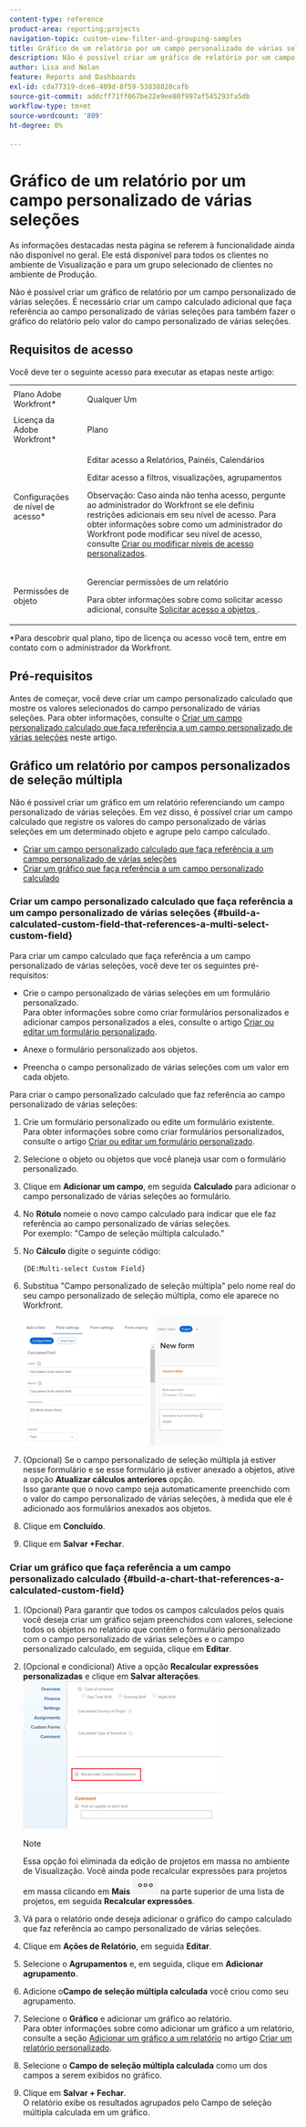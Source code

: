 ```yaml
---
content-type: reference
product-area: reporting;projects
navigation-topic: custom-view-filter-and-grouping-samples
title: Gráfico de um relatório por um campo personalizado de várias seleções
description: Não é possível criar um gráfico de relatório por um campo personalizado de várias seleções. É necessário criar um campo calculado adicional que faça referência ao campo personalizado de várias seleções para também fazer o gráfico do relatório pelo valor do campo personalizado de várias seleções.
author: Lisa and Nolan
feature: Reports and Dashboards
exl-id: cda77319-dce6-409d-8f59-53838820cafb
source-git-commit: addcff71ff067be22e9ee80f997af545293fa5db
workflow-type: tm+mt
source-wordcount: '809'
ht-degree: 0%

---
```


# Gráfico de um relatório por um campo personalizado de várias seleções

<span class="preview">As informações destacadas nesta página se referem à funcionalidade ainda não disponível no geral. Ele está disponível para todos os clientes no ambiente de Visualização e para um grupo selecionado de clientes no ambiente de Produção.</span>

Não é possível criar um gráfico de relatório por um campo personalizado de várias seleções. É necessário criar um campo calculado adicional que faça referência ao campo personalizado de várias seleções para também fazer o gráfico do relatório pelo valor do campo personalizado de várias seleções.

## Requisitos de acesso

Você deve ter o seguinte acesso para executar as etapas neste artigo:

<table style="table-layout:auto"> 
 <col> 
 <col> 
 <tbody> 
  <tr> 
   <td role="rowheader">Plano Adobe Workfront*</td> 
   <td> <p>Qualquer Um</p> </td> 
  </tr> 
  <tr> 
   <td role="rowheader">Licença da Adobe Workfront*</td> 
   <td> <p>Plano </p> </td> 
  </tr> 
  <tr> 
   <td role="rowheader">Configurações de nível de acesso*</td> 
   <td> <p>Editar acesso a Relatórios, Painéis, Calendários</p> <p>Editar acesso a filtros, visualizações, agrupamentos</p> <p>Observação: Caso ainda não tenha acesso, pergunte ao administrador do Workfront se ele definiu restrições adicionais em seu nível de acesso. Para obter informações sobre como um administrador do Workfront pode modificar seu nível de acesso, consulte <a href="../../../administration-and-setup/add-users/configure-and-grant-access/create-modify-access-levels.md" class="MCXref xref">Criar ou modificar níveis de acesso personalizados</a>.</p> </td> 
  </tr> 
  <tr> 
   <td role="rowheader">Permissões de objeto</td> 
   <td> <p>Gerenciar permissões de um relatório</p> <p>Para obter informações sobre como solicitar acesso adicional, consulte <a href="../../../workfront-basics/grant-and-request-access-to-objects/request-access.md" class="MCXref xref">Solicitar acesso a objetos </a>.</p> </td> 
  </tr> 
 </tbody> 
</table>

&#42;Para descobrir qual plano, tipo de licença ou acesso você tem, entre em contato com o administrador da Workfront.

## Pré-requisitos

Antes de começar, você deve criar um campo personalizado calculado que mostre os valores selecionados do campo personalizado de várias seleções. Para obter informações, consulte o [Criar um campo personalizado calculado que faça referência a um campo personalizado de várias seleções](#build-a-calculated-custom-field-that-references-a-multi-select-custom-field) neste artigo.

## Gráfico um relatório por campos personalizados de seleção múltipla

<!--
<p data-mc-conditions="QuicksilverOrClassic.Draft mode">(NOTE: this moved to its own article, linked in the Note above!)</p>
-->

Não é possível criar um gráfico em um relatório referenciando um campo personalizado de várias seleções. Em vez disso, é possível criar um campo calculado que registre os valores do campo personalizado de várias seleções em um determinado objeto e agrupe pelo campo calculado. 

* [Criar um campo personalizado calculado que faça referência a um campo personalizado de várias seleções](#build-a-calculated-custom-field-that-references-a-multi-select-custom-field)
* [Criar um gráfico que faça referência a um campo personalizado calculado](#build-a-chart-that-references-a-calculated-custom-field)

### Criar um campo personalizado calculado que faça referência a um campo personalizado de várias seleções {#build-a-calculated-custom-field-that-references-a-multi-select-custom-field}

Para criar um campo calculado que faça referência a um campo personalizado de várias seleções, você deve ter os seguintes pré-requisitos:

* Crie o campo personalizado de várias seleções em um formulário personalizado.\
   Para obter informações sobre como criar formulários personalizados e adicionar campos personalizados a eles, consulte o artigo [Criar ou editar um formulário personalizado](../../../administration-and-setup/customize-workfront/create-manage-custom-forms/create-or-edit-a-custom-form.md).

* Anexe o formulário personalizado aos objetos.
* Preencha o campo personalizado de várias seleções com um valor em cada objeto.

Para criar o campo personalizado calculado que faz referência ao campo personalizado de várias seleções:

1. Crie um formulário personalizado ou edite um formulário existente.\
   Para obter informações sobre como criar formulários personalizados, consulte o artigo [Criar ou editar um formulário personalizado](../../../administration-and-setup/customize-workfront/create-manage-custom-forms/create-or-edit-a-custom-form.md).

1. Selecione o objeto ou objetos que você planeja usar com o formulário personalizado.
1. Clique em **Adicionar um campo**, em seguida **Calculado** para adicionar o campo personalizado de várias seleções ao formulário.

1. No **Rótulo** nomeie o novo campo calculado para indicar que ele faz referência ao campo personalizado de várias seleções.\
   Por exemplo: &quot;Campo de seleção múltipla calculado.&quot;

1. No **Cálculo** digite o seguinte código:

   ```
   {DE:Multi-select Custom Field}
   ```

1. Substitua &quot;Campo personalizado de seleção múltipla&quot; pelo nome real do seu campo personalizado de seleção múltipla, como ele aparece no Workfront.

   ![](assets/calculated-multi-select-custom-field-nwe-350x223.png)

1. (Opcional) Se o campo personalizado de seleção múltipla já estiver nesse formulário e se esse formulário já estiver anexado a objetos, ative a opção **Atualizar cálculos anteriores** opção.\
   Isso garante que o novo campo seja automaticamente preenchido com o valor do campo personalizado de várias seleções, à medida que ele é adicionado aos formulários anexados aos objetos.

1. Clique em **Concluído**.
1. Clique em **Salvar +Fechar**.

### Criar um gráfico que faça referência a um campo personalizado calculado {#build-a-chart-that-references-a-calculated-custom-field}

1. (Opcional) Para garantir que todos os campos calculados pelos quais você deseja criar um gráfico sejam preenchidos com valores, selecione todos os objetos no relatório que contêm o formulário personalizado com o campo personalizado de várias seleções e o campo personalizado calculado, em seguida, clique em **Editar**.
1. (Opcional e condicional) Ative a opção **Recalcular expressões personalizadas** e clique em **Salvar alterações**.\
   ![](assets/recalculate-custom-expressions-350x259.png)

   >[!NOTE]
   >
   ><span class="preview">Essa opção foi eliminada da edição de projetos em massa no ambiente de Visualização.  Você ainda pode recalcular expressões para projetos em massa clicando em **Mais** ![](assets/more-icon-45x33.png) na parte superior de uma lista de projetos, em seguida **Recalcular expressões**. </span>


1. Vá para o relatório onde deseja adicionar o gráfico do campo calculado que faz referência ao campo personalizado de várias seleções.
1. Clique em **Ações de Relatório**, em seguida **Editar**.

1. Selecione o <strong>Agrupamentos</strong> e, em seguida, clique em <strong>Adicionar agrupamento</strong>.
1. Adicione o<strong>Campo de seleção múltipla calculada</strong> você criou como seu agrupamento.
1. Selecione o <strong>Gráfico</strong> e adicionar um gráfico ao relatório.<br>Para obter informações sobre como adicionar um gráfico a um relatório, consulte a seção <a href="../../../reports-and-dashboards/reports/creating-and-managing-reports/create-custom-report.md#add-a-chart" class="MCXref xref">Adicionar um gráfico a um relatório</a> no artigo <a href="../../../reports-and-dashboards/reports/creating-and-managing-reports/create-custom-report.md" class="MCXref xref">Criar um relatório personalizado</a>.
1. Selecione o <strong>Campo de seleção múltipla calculada</strong> como um dos campos a serem exibidos no gráfico.
1. Clique em <strong>Salvar + Fechar</strong>.<br>O relatório exibe os resultados agrupados pelo Campo de seleção múltipla calculada em um gráfico.

